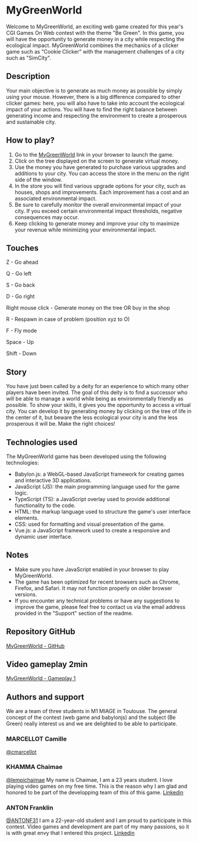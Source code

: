 # MyGreenWorld

Welcome to MyGreenWorld, an exciting web game created for this year's CGI Games On Web contest with the theme "Be Green". In this game, you will have the opportunity to generate money in a city while respecting the ecological impact. MyGreenWorld combines the mechanics of a clicker game such as "Cookie Clicker" with the management challenges of a city such as "SimCity".

## Description
Your main objective is to generate as much money as possible by simply using your mouse. However, there is a big difference compared to other clicker games: here, you will also have to take into account the ecological impact of your actions. You will have to find the right balance between generating income and respecting the environment to create a prosperous and sustainable city.

## How to play?
1. Go to the [MyGreenWorld](https://mygreenworld.netlify.app/) link in your browser to launch the game.
2. Click on the tree displayed on the screen to generate virtual money.
3. Use the money you have generated to purchase various upgrades and additions to your city. You can access the store in the menu on the right side of the window.
4. In the store you will find various upgrade options for your city, such as houses, shops and improvements. Each improvement has a cost and an associated environmental impact.
5. Be sure to carefully monitor the overall environmental impact of your city. If you exceed certain environmental impact thresholds, negative consequences may occur.
6. Keep clicking to generate money and improve your city to maximize your revenue while minimizing your environmental impact.

## Touches

Z - Go ahead

Q - Go left

S - Go back

D - Go right

Right mouse click - Generate money on the tree OR buy in the shop

R - Respawn in case of problem (position xyz to O)

F - Fly mode

Space - Up

Shift - Down

## Story
You have just been called by a deity for an experience to which many other players have been invited. The goal of this deity is to find a successor who will be able to manage a world while being as environmentally friendly as possible. To show your skills, it gives you the opportunity to access a virtual city. You can develop it by generating money by clicking on the tree of life in the center of it, but beware the less ecological your city is and the less prosperous it will be. Make the right choices!

## Technologies used
The MyGreenWorld game has been developed using the following technologies:

- Babylon.js: a WebGL-based JavaScript framework for creating games and interactive 3D applications.
- JavaScript (JS): the main programming language used for the game logic.
- TypeScript (TS): a JavaScript overlay used to provide additional functionality to the code.
- HTML: the markup language used to structure the game's user interface elements.
- CSS: used for formatting and visual presentation of the game.
- Vue.js: a JavaScript framework used to create a responsive and dynamic user interface.

## Notes
- Make sure you have JavaScript enabled in your browser to play MyGreenWorld.
- The game has been optimized for recent browsers such as Chrome, Firefox, and Safari. It may not function properly on older browser versions.
- If you encounter any technical problems or have any suggestions to improve the game, please feel free to contact us via the email address provided in the "Support" section of the readme.


## Repository GitHub 
[MyGreenWorld - GitHub](https://github.com/cmarcellot/MyGreenWorld)

## Video gameplay 2min
[MyGreenWorld - Gameplay 1](https://youtu.be/Gfp6HPbqAHM)

## Authors and support

We are a team of three students in M1 MIAGE in Toulouse. The general concept of the contest (web game and babylonjs) and the subject (Be Green) really interest us and we are delighted to be able to participate.

### MARCELLOT Camille
[@cmarcellot](https://www.github.com/cmarcellot)

### KHAMMA Chaimae
[@lempichaimae](https://github.com/lempichaimae)
My name is Chaimae, I am a 23 years student. I love playing video games on my free time. This is the reason why I am glad and honored to be part of the developping team of this of this game. [Linkedin](https://www.linkedin.com/in/chaimae-khamma-62ba02192/)

### ANTON Franklin
[@ANTONF31](https://github.com/ANTONF31)
I am a 22-year-old student and I am proud to participate in this contest. Video games and development are part of my many passions, so it is with great envy that I entered this project. [Linkedin](https://www.linkedin.com/in/franklin-anton/)
